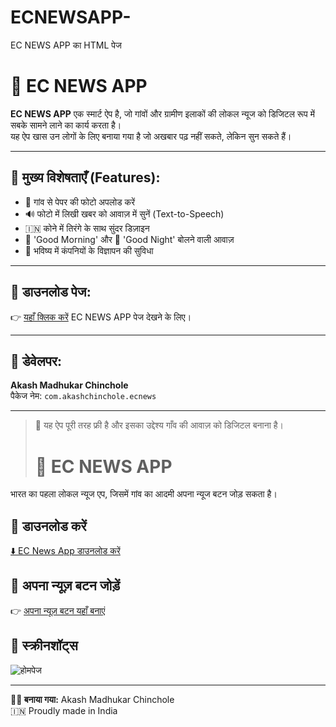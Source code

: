 # ECNEWSAPP-
EC NEWS APP का HTML पेज 
# 📱 EC NEWS APP

**EC NEWS APP** एक स्मार्ट ऐप है, जो गांवों और ग्रामीण इलाकों की लोकल न्यूज को डिजिटल रूप में सबके सामने लाने का कार्य करता है।  
यह ऐप खास उन लोगों के लिए बनाया गया है जो अखबार पढ़ नहीं सकते, लेकिन सुन सकते हैं।

---

## 🌟 मुख्य विशेषताएँ (Features):

- 📰 गांव से पेपर की फोटो अपलोड करें
- 🔊 फोटो में लिखी खबर को आवाज़ में सुनें (Text-to-Speech)
- 🇮🇳 कोने में तिरंगे के साथ सुंदर डिज़ाइन
- 🌅 'Good Morning' और 🌃 'Good Night' बोलने वाली आवाज़
- 📆 भविष्य में कंपनियों के विज्ञापन की सुविधा

---

## 🔗 डाउनलोड पेज:

👉 [यहाँ क्लिक करें](ecnews_download_page%20(2)%20(1).html) EC NEWS APP पेज देखने के लिए।

---

## 👤 डेवेलपर:

**Akash Madhukar Chinchole**  
पैकेज नेम: `com.akashchinchole.ecnews`

---

> 🙏 यह ऐप पूरी तरह फ्री है और इसका उद्देश्य गाँव की आवाज़ को डिजिटल बनाना है।
> # 🌟 EC NEWS APP

भारत का पहला लोकल न्यूज एप, जिसमें गांव का आदमी अपना न्यूज बटन जोड़ सकता है।

## 📲 डाउनलोड करें

[⬇️ EC News App डाउनलोड करें](https://example.com/ecnews.apk)

## 📰 अपना न्यूज़ बटन जोड़ें

👉 [अपना न्यूज़ बटन यहाँ बनाएं](https://example.com/add-news-button)

## 📸 स्क्रीनशॉट्स

![होमपेज](https://example.com/homepage.jpg)

---

**🧑‍💻 बनाया गया:** Akash Madhukar Chinchole  
🇮🇳 Proudly made in India
